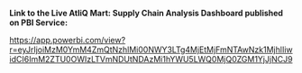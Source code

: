 **Link to the Live AtliQ Mart: Supply Chain Analysis Dashboard published on PBI Service:** 

https://app.powerbi.com/view?r=eyJrIjoiMzM0YmM4ZmQtNzhlMi00NWY3LTg4MjEtMjFmNTAwNzk1MjhlIiwidCI6ImM2ZTU0OWIzLTVmNDUtNDAzMi1hYWU5LWQ0MjQ0ZGM1YjJjNCJ9
